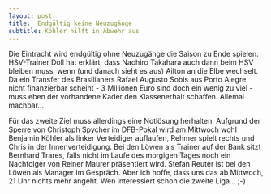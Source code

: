 ```yaml
---
layout: post
title:  Endgültig keine Neuzugänge
subtitle: Köhler hilft in Abwehr aus
---
```


Die Eintracht wird endgültig ohne Neuzugänge die Saison zu Ende spielen. HSV-Trainer Doll hat erklärt, dass Naohiro Takahara auch dann beim HSV bleiben muss, wenn (und danach sieht es aus) Ailton an die Elbe wechselt. Da ein Transfer des Brasilianers Rafael Augusto Sobis aus Porto Alegre nicht finanzierbar scheint - 3 Millionen Euro sind doch ein wenig zu viel - muss eben der vorhandene Kader den Klassenerhalt schaffen. Allemal machbar...

Für das zweite Ziel muss allerdings eine Notlösung herhalten: Aufgrund der Sperre von Christoph Spycher im DFB-Pokal wird am Mittwoch wohl Benjamin Köhler als linker Verteidiger auflaufen, Rehmer spielt rechts und Chris in der Innenverteidigung. Bei den Löwen als Trainer auf der Bank sitzt Bernhard Trares, falls nicht im Laufe des morgigen Tages noch ein Nachfolger von Reiner Maurer präsentiert wird. Stefan Reuter ist bei den Löwen als Manager im Gespräch. Aber ich hoffe, dass uns das ab Mittwoch, 21 Uhr nichts mehr angeht. Wen interessiert schon die zweite Liga... ;-)
